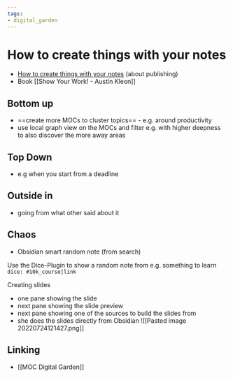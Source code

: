 ```yaml
---
tags: 
- digital_garden
---
```

# How to create things with your notes
+ [How to create things with your notes](https://www.youtube.com/watch?v=4zrs_vVRwD4) (about publishing)
+ Book  [[Show Your Work! - Austin Kleon]]

## Bottom up
+ ==create more MOCs to cluster topics== - e.g. around productivity
+ use local graph view on the MOCs and filter e.g. with higher deepness to also discover the more away areas

## Top Down
+ e.g when you start from a deadline

## Outside in
+ going from what other said about it

## Chaos
* Obsidian smart random note (from search)

Use the Dice-Plugin to show a random note from e.g. something to learn
`dice: #10k_course|link`

Creating slides
+ one pane showing the slide
+ next pane showing the slide preview
+ next pane showing one of the sources to build the slides from
+ she does the slides directly from Obsidian
![[Pasted image 20220724121427.png]]

## Linking
+ [[MOC Digital Garden]]
